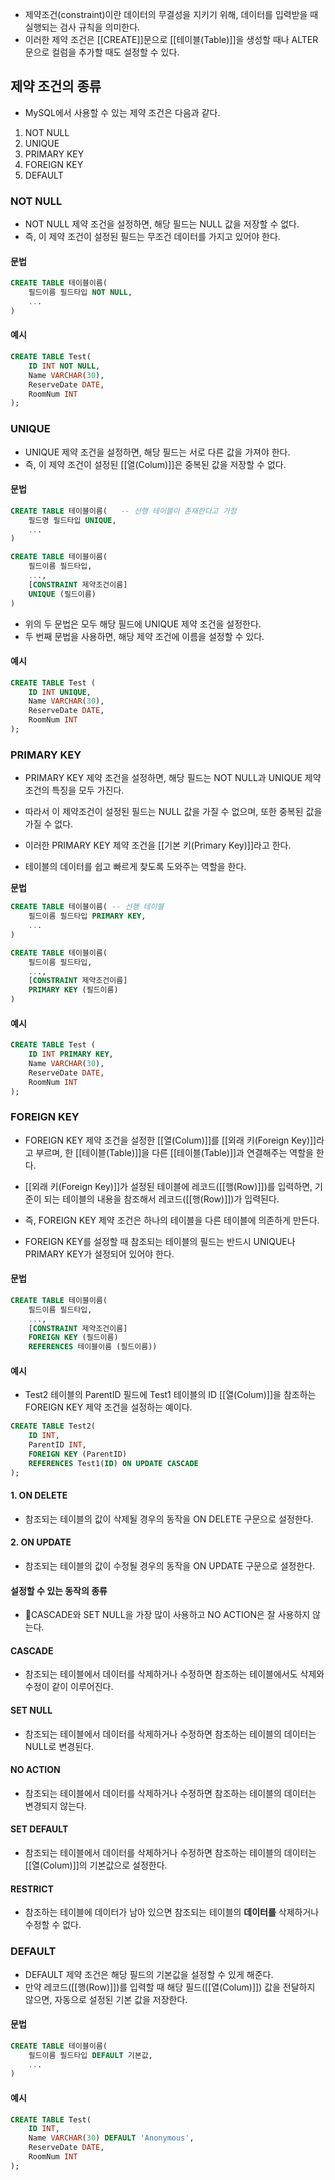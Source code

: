 - 제약조건(constraint)이란 데이터의 무결성을 지키기 위해, 데이터를 입력받을 때 실행되는 검사 규칙을 의미한다. 
- 이러한 제약 조건은 [[CREATE]]문으로 [[테이블(Table)]]을 생성할 때나 ALTER 문으로 컬럼을 추가할 때도 설정할 수 있다.  

## 제약 조건의 종류

- MySQL에서 사용할 수 있는 제약 조건은 다음과 같다.  
   
1. NOT NULL
2. UNIQUE
3. PRIMARY KEY
4. FOREIGN KEY
5. DEFAULT

### NOT NULL

- NOT NULL 제약 조건을 설정하면, 해당 필드는 NULL 값을 저장할 수 없다.
- 즉, 이 제약 조건이 설정된 필드는 무조건 데이터를 가지고 있어야 한다.  
   
#### 문법

```sql
CREATE TABLE 테이블이름(    
	필드이름 필드타입 NOT NULL,    
	...
)
```

#### 예시

```sql
CREATE TABLE Test(    
	ID INT NOT NULL,    
	Name VARCHAR(30),    
	ReserveDate DATE,    
	RoomNum INT
);
```


### UNIQUE

- UNIQUE 제약 조건을 설정하면, 해당 필드는 서로 다른 값을 가져야 한다.  
- 즉, 이 제약 조건이 설정된 [[열(Colum)]]은 중복된 값을 저장할 수 없다.
   
#### 문법

```sql
CREATE TABLE 테이블이름(   -- 선행 테이블이 존재한다고 가정
	필드명 필드타입 UNIQUE,    
	...
)

CREATE TABLE 테이블이름(    
	필드이름 필드타입,    
	...,
	[CONSTRAINT 제약조건이름] 
	UNIQUE (필드이름)
)
```

- 위의 두 문법은 모두 해당 필드에 UNIQUE 제약 조건을 설정한다.  
- 두 번째 문법을 사용하면, 해당 제약 조건에 이름을 설정할 수 있다.  
   
#### 예시

```sql
CREATE TABLE Test (    
	ID INT UNIQUE,    
	Name VARCHAR(30),    
	ReserveDate DATE,    
	RoomNum INT
);
```


### **PRIMARY KEY**

- PRIMARY KEY 제약 조건을 설정하면, 해당 필드는 NOT NULL과 UNIQUE 제약 조건의 특징을 모두 가진다.
- 따라서 이 제약조건이 설정된 필드는 NULL 값을 가질 수 없으며, 또한 중복된 값을 가질 수 없다.  

- 이러한 PRIMARY KEY 제약 조건을 [[기본 키(Primary Key)]]라고 한다.  

- 테이블의 데이터를 쉽고 빠르게 찾도록 도와주는 역할을 한다.  
   
**문법**

```sql
CREATE TABLE 테이블이름( -- 선행 테이블
	필드이름 필드타입 PRIMARY KEY,    
	...
)

CREATE TABLE 테이블이름(    
	필드이름 필드타입,    
	...,    
	[CONSTRAINT 제약조건이름] 
	PRIMARY KEY (필드이름)
)
```

#### 예시

```sql
CREATE TABLE Test (    
	ID INT PRIMARY KEY,    
	Name VARCHAR(30),    
	ReserveDate DATE,    
	RoomNum INT
);
```


### **FOREIGN KEY** 

- FOREIGN KEY 제약 조건을 설정한 [[열(Colum)]]를 [[외래 키(Foreign Key)]]라고 부르며, 한 [[테이블(Table)]]을 다른 [[테이블(Table)]]과 연결해주는 역할을 한다.

- [[외래 키(Foreign Key)]]가 설정된 테이블에 레코드([[행(Row)]])를 입력하면, 기준이 되는 테이블의 내용을 참조해서 레코드([[행(Row)]])가 입력된다.  

- 즉, FOREIGN KEY 제약 조건은 하나의 테이블을 다른 테이블에 의존하게 만든다.  
- FOREIGN KEY를 설정할 때 참조되는 테이블의 필드는 반드시 UNIQUE나 PRIMARY KEY가 설정되어 있어야 한다.
   
#### 문법

```sql
CREATE TABLE 테이블이름(    
	필드이름 필드타입,    
	...,    
	[CONSTRAINT 제약조건이름]   
	FOREIGN KEY (필드이름)    
	REFERENCES 테이블이름 (필드이름))
```

#### 예시

- Test2 테이블의 ParentID 필드에 Test1 테이블의 ID [[열(Colum)]]을 참조하는 FOREIGN KEY 제약 조건을 설정하는 예이다.

```sql
CREATE TABLE Test2(    
	ID INT,    
	ParentID INT,    
	FOREIGN KEY (ParentID)    
	REFERENCES Test1(ID) ON UPDATE CASCADE
);
```

#### 1. ON DELETE

- 참조되는 테이블의 값이 삭제될 경우의 동작을 ON DELETE 구문으로 설정한다.
#### 2. ON UPDATE

- 참조되는 테이블의 값이 수정될 경우의 동작을 ON UPDATE 구문으로 설정한다.
   
#### 설정할 수 있는 동작의 종류

- CASCADE와 SET NULL을 가장 많이 사용하고 NO ACTION은 잘 사용하지 않는다.

#### CASCADE 

- 참조되는 테이블에서 데이터를 삭제하거나 수정하면 참조하는 테이블에서도 삭제와 수정이 같이 이루어진다.
#### SET NULL

- 참조되는 테이블에서 데이터를 삭제하거나 수정하면 참조하는 테이블의 데이터는 NULL로 변경된다.
#### NO ACTION

- 참조되는 테이블에서 데이터를 삭제하거나 수정하면 참조하는 테이블의 데이터는 변경되지 않는다. 
#### SET DEFAULT

- 참조되는 테이블에서 데이터를 삭제하거나 수정하면 참조하는 테이블의 데이터는 [[열(Colum)]]의 기본값으로 설정한다.
#### RESTRICT

- 참조하는 테이블에 데이터가 남아 있으면 참조되는 테이블의 **데이터를** 삭제하거나 수정할 수 없다.
 
### DEFAULT

- DEFAULT 제약 조건은 해당 필드의 기본값을 설정할 수 있게 해준다.  
- 만약 레코드([[행(Row)]])를 입력할 때 해당 필드([[열(Colum)]]) 값을 전달하지 않으면, 자동으로 설정된 기본 값을 저장한다. 
   
#### 문법

```sql
CREATE TABLE 테이블이름(    
	필드이름 필드타입 DEFAULT 기본값,    
	...
)
```

#### 예시

```sql
CREATE TABLE Test(    
	ID INT,    
	Name VARCHAR(30) DEFAULT 'Anonymous',    
	ReserveDate DATE,    
	RoomNum INT
);
```

